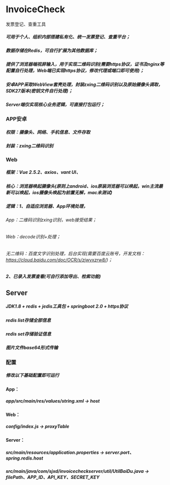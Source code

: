 # InvoiceCheck
发票登记、查重工具
##### 可用于个人、组织内部搭建私有化、统一发票登记、查重平台；
##### 数据存储在Redis，可自行扩展为其他数据库；
##### 提供了浏览器端视屏输入，用于实现二维码识别(需要https协议，证书及nginx等配置自行处理，Web端已实现https协议，修改代理或端口即可使用)；
##### 安卓APP采取WebView套壳处理，封装zxing二维码识别以及原始摄像头调取，SDK27版本(密钥文件自行处理)；
##### Server端仅实现核心业务逻辑，可直接打包运行；

### APP安卓
##### 权限：摄像头、网络、手机信息、文件存取
##### 封装：zxing二维码识别
### Web
##### 框架：Vue 2.5.2、axios、vant UI、
##### 核心：浏览器唤起摄像头(原则上android、ios原装浏览器可以唤起，win主流最新可以唤起，ios摄像头唤起为前置无解，mac未测试)
##### 逻辑：1、自适应浏览器、App环境处理，
###### App：二维码识别zxing识别，web接受结果；
###### Web：decode识别+处理；
###### 无二维码：百度文字识别处理，后台实现(需要百度云账号，开发文档：https://cloud.baidu.com/doc/OCR/s/zjwvxzrw8/)；
##### 2、已录入发票查看(可自行添加导出、检索功能)
## Server
##### JDK1.8 + redis + jedis工具包 + springboot 2.0 + https协议
##### redis list存储全部信息
##### redis set存储验证信息
##### 图片文件base64形式传输

### 配置
##### 修改以下基础配置即可运行
#### App：
##### app/src/main/res/values/string.xml → host
#### Web：
##### config/index.js → proxyTable
#### Server：
##### src/main/resources/application.properties → server.port、spring.redis.host
##### src/main/java/com/sjxd/invoicecheckserver/util/UtilBaiDu.java → filePath、APP_ID、API_KEY、SECRET_KEY
